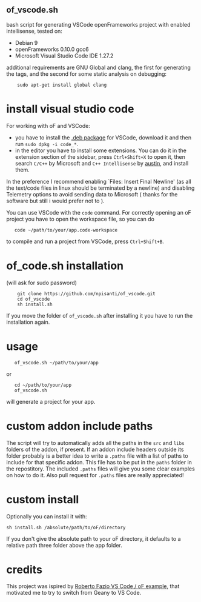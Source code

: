 ## of_vscode.sh

bash script for generating VSCode openFrameworks project with enabled intellisense, tested on:
- Debian 9
- openFrameworks 0.10.0 gcc6
- Microsoft Visual Studio Code IDE 1.27.2

additional requirements are GNU Global and clang, the first for generating the tags, and the second for some static analysis on debugging:
```
    sudo apt-get install global clang
```

# install visual studio code
For working with oF and VSCode:
- you have to install the [.deb package](https://code.visualstudio.com/docs/?dv=linux64_deb) for VSCode, download it and then run `sudo dpkg -i code_*`.
- in the editor you have to install some extensions. You can do it in the extension section of the sidebar, press `Ctrl+Shift+X` to open it, then search `C/C++` by Microsoft and `C++ Intellisense` by [austin](https://github.com/austin-----/code-gnu-global), and install them.

In the preference I recommend enabling `Files: Insert Final Newline' (as all the text/code files in linux should be terminated by a newline) and disabling Telemetry options to avoid sending data to Microsoft ( thanks for the software but still i would prefer not to ).

You can use VSCode with the `code` command. For correctly opening an oF project you have to open the workspace file, so you can do
```console
   code ~/path/to/your/app.code-workspace
```
to compile and run a project from VSCode, press `Ctrl+Shift+B`.

# of_code.sh installation
(will ask for sudo password)
```console
    git clone https://github.com/npisanti/of_vscode.git
    cd of_vscode
    sh install.sh
```
If you move the folder of `of_vscode.sh` after installing it you have to run the installation again.

# usage
```console
   of_vscode.sh ~/path/to/your/app
```
or
```console
   cd ~/path/to/your/app
   of_vscode.sh
```
will generate a project for your app.

# custom addon include paths
The script will try to automatically adds all the paths in the `src` and `libs` folders of the addon, if present.
If an addon include headers outside its folder probably is a better idea to write a `.paths` file with a list of paths to include for that specific addon. This file has to be put in the `paths` folder in the repostitory. The included `.paths` files will give you some clear examples on how to do it. Also pull request for `.paths` files are really appreciated!

# custom install
Optionally you can install it with:
```
sh install.sh /absolute/path/to/oF/directory
```
If you don't give the absolute path to your oF directory, it defaults to a relative path three folder above the app folder.

# credits
This project was ispired by [Roberto Fazio VS Code / oF example](https://github.com/robertofazio/openFrameworks_VisualStudioCode_Example), that motivated me to try to switch from Geany to VS Code.
